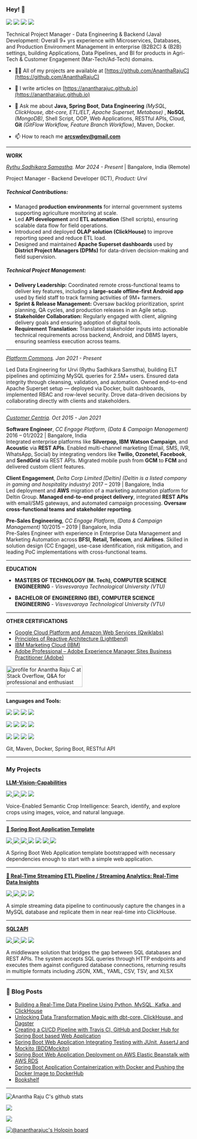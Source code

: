 ### Hey! 👋

[![](https://img.shields.io/badge/LinkedIn-0077B5?style=for-the-badge&logo=linkedin&logoColor=white)](https://in.linkedin.com/in/anantharajuc)
[![](https://img.shields.io/badge/Twitter-1DA1F2?style=for-the-badge&logo=twitter&logoColor=white)](https://twitter.com/anantharajuc)
[![](https://img.shields.io/badge/Medium-12100E?style=for-the-badge&logo=medium&logoColor=white)](https://medium.com/@anantharajuc)
[![](https://img.shields.io/badge/dev.to-0A0A0A?style=for-the-badge&logo=dev.to&logoColor=white)](https://dev.to/anantharajuc)

Technical Project Manager - Data Engineering & Backend (Java) Development: Overall 9+ yrs experience with Microservices, Databases, and Production Environment Management in enterprise (B2B2C) & (B2B) settings, building Applications, Data Pipelines, and BI for products in Agri-Tech & Customer Engagement (Mar-Tech/Ad-Tech) domains.


- 👨‍💻 All of my projects are available at [https://github.com/AnanthaRajuC](https://github.com/AnanthaRajuC)

- 📝 I write articles on [https://anantharajuc.github.io](https://anantharajuc.github.io)

- 💬 Ask me about **Java, Spring Boot**, **Data Engineering** *(MySQL, ClickHouse, dbt-core, ETL/ELT, Apache Superset, Metabase)* , **NoSQL** *(MongoDB)*, Shell Script, OOP, Web Applications, RESTful APIs, Cloud, **Git** *(GitFlow Workflow, Feature Branch Workflow)*, Maven, Docker.

- 📫 How to reach me **arcswdev@gmail.com**

---

**WORK**

_[Rythu Sadhikara Samastha](https://apcnf.in/). Mar 2024 - Present_ | Bangalore, India (Remote)  

Project Manager - Backend Developer (ICT), *Product: Urvi*  

##### Technical Contributions:
- Managed **production environments** for internal government systems supporting agriculture monitoring at scale.  
- Led **API development** and **ETL automation** (Shell scripts), ensuring scalable data flow for field operations.  
- Introduced and deployed **OLAP solution (ClickHouse)** to improve reporting speed and reduce ETL load.  
- Designed and maintained **Apache Superset dashboards** used by **District Project Managers (DPMs)** for data-driven decision-making and field supervision.  

##### Technical Project Management:
- **Delivery Leadership:** Coordinated remote cross-functional teams to deliver key features, including a **large-scale offline-first Android app** used by field staff to track farming activities of 9M+ farmers.  
- **Sprint & Release Management:** Oversaw backlog prioritization, sprint planning, QA cycles, and production releases in an Agile setup.  
- **Stakeholder Collaboration:** Regularly engaged with client, aligning delivery goals and ensuring adoption of digital tools.  
- **Requirement Translation:** Translated stakeholder inputs into actionable technical requirements across backend, Android, and DBMS layers, ensuring seamless execution across teams.

---

_[Platform Commons](https://platformcommons.org/). Jan 2021 - Present_

Led Data Engineering for Urvi (Rythu Sadhikara Samstha), building ELT pipelines and optimizing MySQL queries for 2.5M+ users. Ensured data integrity through cleansing, validation, and automation. Owned end-to-end Apache Superset setup — deployed via Docker, built dashboards, implemented RBAC and row-level security. Drove data-driven decisions by collaborating directly with clients and stakeholders.

---

_[Customer Centria](https://www.customercentria.com/). Oct 2015 - Jan 2021_

**Software Engineer**,  *CC Engage Platform, (Data & Campaign Management)*  2016 – 01/2022 | Bangalore, India  
Integrated enterprise platforms like **Silverpop, IBM Watson Campaign**, and **Acoustic** via **REST APIs**. Enabled multi-channel marketing (Email, SMS, IVR, WhatsApp, Social) by integrating vendors like **Twilio, Ozonetel, Facebook**, and **SendGrid** via REST APIs. Migrated mobile push from **GCM** to **FCM** and delivered custom client features.

**Client Engagement**,  *Delta Corp Limited [Deltin]*  *(Deltin is a listed company in gaming and hospitality industry)*  2017 – 2019 | Bangalore, India  
Led deployment and **AWS** migration of a marketing automation platform for Deltin Group. **Managed end-to-end project delivery**, integrated **REST APIs** with email/SMS gateways, and automated campaign processing. **Oversaw cross-functional teams and stakeholder reporting**.

**Pre-Sales Engineering**,  *CC Engage Platform, (Data & Campaign Management)*  10/2015 – 2019 | Bangalore, India  
Pre-Sales Engineer with experience in Enterprise Data Management and Marketing Automation across **BFSI, Retail, Telecom**, and **Airlines**. Skilled in solution design (CC Engage), use-case identification, risk mitigation, and leading PoC implementations with cross-functional teams.

---

**EDUCATION**

* **MASTERS OF TECHNOLOGY (M. Tech), COMPUTER SCIENCE ENGINEERING** - *Visvesvaraya Technological University (VTU)*

* **BACHELOR OF ENGINEERING (BE), COMPUTER SCIENCE ENGINEERING** - *Visvesvaraya Technological University (VTU)*

---

**OTHER CERTIFICATIONS**

* [Google Cloud Platform and Amazon Web Services (Qwiklabs)](https://google.qwiklabs.com/public_profiles/f39c6d6d-a4e3-4160-abe4-a625b1be976f)
* [Principles of Reactive Architecture (Lightbend)](https://www.youracclaim.com/badges/142c45b1-ab3b-42a3-b13d-05c37c44b9a1g)
* [IBM Marketing Cloud (IBM)](https://www.youracclaim.com/users/anantha-raju-c/badges)
* [Adobe Professional – Adobe Experience Manager Sites Business Practitioner (Adobe)](https://www.youracclaim.com/badges/576ecfb6-3061-43d0-b56a-eae866413aac)

<a href="https://stackoverflow.com/users/3711562/anantha-raju-c"><img src="https://stackoverflow.com/users/flair/3711562.png" width="208" height="58" alt="profile for Anantha Raju C at Stack Overflow, Q&amp;A for professional and enthusiast programmers" title="profile for Anantha Raju C at Stack Overflow, Q&amp;A for professional and enthusiast programmers"></a>

---

**Languages and Tools:**  

<p align="left">
<img src="https://img.shields.io/badge/Amazon_AWS-232F3E?style=for-the-badge&logo=amazon-aws&logoColor=white" />
<img src="https://img.shields.io/badge/Google_Cloud-4285F4?style=for-the-badge&logo=google-cloud&logoColor=white" />
<img src="https://img.shields.io/badge/Ubuntu-E95420?style=for-the-badge&logo=ubuntu&logoColor=white" />	
<img src="https://img.shields.io/badge/Windows-0078D6?style=for-the-badge&logo=windows&logoColor=white" />
</p>

<p align="left">
<img src="https://img.shields.io/badge/Java-ED8B00?style=for-the-badge&logo=java&logoColor=white" />	
<img src="https://img.shields.io/badge/Spring-6DB33F?style=for-the-badge&logo=spring&logoColor=white" />	
<img src="https://img.shields.io/badge/MySQL-00000F?style=for-the-badge&logo=mysql&logoColor=white" />
<img src="https://img.shields.io/badge/MongoDB-4EA94B?style=for-the-badge&logo=mongodb&logoColor=white" />	
</p>

<p align="left">
<img src="https://img.shields.io/badge/HTML-239120?style=for-the-badge&logo=html5&logoColor=white" />
<img src="https://img.shields.io/badge/CSS-239120?style=for-the-badge&logo=css3&logoColor=white" />	
<img src="https://img.shields.io/badge/Bootstrap-563D7C?style=for-the-badge&logo=bootstrap&logoColor=white" />
<img src="https://img.shields.io/badge/Markdown-000000?style=for-the-badge&logo=markdown&logoColor=white" />	
</p>

<p align="left">
  <a>Git, Maven, Docker, Spring Boot, RESTful API</a>
</p>

---

### My Projects

<p>
  <strong>
    <a href="https://github.com/AnanthaRajuC/LLM-Vision-Capabilities">LLM-Vision-Capabilities</a>
  </strong>
</p>

<p>
  <a href="https://github.com/AnanthaRajuC/LLM-Vision-Capabilities/network/members" rel="nofollow">
    <img src="https://img.shields.io/github/forks/AnanthaRajuC/LLM-Vision-Capabilities" style="max-width:100%;">
  </a> 
  <a href="https://github.com/AnanthaRajuC/LLM-Vision-Capabilities/stargazers" rel="nofollow">
    <img src="https://img.shields.io/github/stars/AnanthaRajuC/LLM-Vision-Capabilities" style="max-width:100%;">
  </a> 
 </a>
     <a alt="GitHub last commit">
     <img src="https://img.shields.io/github/last-commit/AnanthaRajuC/LLM-Vision-Capabilities" />
 </a>
 </a>
     <a alt="Average time to resolve an issue">
     <img src="http://isitmaintained.com/badge/resolution/AnanthaRajuC/LLM-Vision-Capabilities.svg" />
 </a>
</p>
<p>Voice-Enabled Semantic Crop Intelligence: Search, identify, and explore crops using images, voice, and natural language.
</p>

---

<p>
  <strong>
    <a href="https://github.com/Spring-Boot-Framework/Spring-Boot-Application-Template">🍃 Spring Boot Application Template</a>
  </strong>
</p>

<p>
  <a href="https://github.com/Spring-Boot-Framework/Spring-Boot-Application-Template/network/members" rel="nofollow">
    <img src="https://img.shields.io/github/forks/Spring-Boot-Framework/Spring-Boot-Application-Template" style="max-width:100%;">
  </a> 
  <a href="https://github.com/Spring-Boot-Framework/Spring-Boot-Application-Template/stargazers" rel="nofollow">
    <img src="https://img.shields.io/github/stars/Spring-Boot-Framework/Spring-Boot-Application-Template" style="max-width:100%;">
  </a> 
  <a href="https://travis-ci.org/Spring-Boot-Framework/Spring-Boot-Application-Template" rel="nofollow">
    <img src="https://travis-ci.org/AnanthaRajuC/Spring-Boot-Application-Template.svg?branch=master" style="max-width:100%;">
  </a> 
 </a>
     <a alt="GitHub last commit">
     <img src="https://img.shields.io/github/last-commit/anantharajuc/Spring-Boot-Application-Template" />
 </a>
 </a>
     <a alt="Average time to resolve an issue">
     <img src="http://isitmaintained.com/badge/resolution/Spring-Boot-Framework/Spring-Boot-Application-Template.svg" />
 </a>
  <a href="https://sonarcloud.io/dashboard?id=Spring-Boot-Framework_Spring-Boot-Application-Template" rel="nofollow">
    <img src="https://sonarcloud.io/api/project_badges/measure?project=Spring-Boot-Framework_Spring-Boot-Application-Template&metric=alert_status" style="max-width:100%;">
  </a> 
   <a href="https://app.getpostman.com/run-collection/90dd899ee438f2b960dc" rel="nofollow">
    <img src="https://run.pstmn.io/button.svg" style="max-width:100%;">
  </a> 
</p>
<p>A Spring Boot Web Application template bootstrapped with necessary dependencies enough to start with a simple web application.</p>

---

<p>
  <strong>
    <a href="https://github.com/AnanthaRajuC/Streaming-ETL-Pipeline-for-Realtime-Analytics">🍃 Real-Time Streaming ETL Pipeline / Streaming Analytics: Real-Time Data Insights</a>
  </strong>
</p>

<p>
  <a href="https://github.com/AnanthaRajuC/Streaming-ETL-Pipeline-for-Realtime-Analytics/network/members" rel="nofollow">
    <img src="https://img.shields.io/github/forks/AnanthaRajuC/Streaming-ETL-Pipeline-for-Realtime-Analytics" style="max-width:100%;">
  </a> 
  <a href="https://github.com/AnanthaRajuC/Streaming-ETL-Pipeline-for-Realtime-Analytics/stargazers" rel="nofollow">
    <img src="https://img.shields.io/github/stars/AnanthaRajuC/Streaming-ETL-Pipeline-for-Realtime-Analytics" style="max-width:100%;">
  </a> 
 </a>
     <a alt="GitHub last commit">
     <img src="https://img.shields.io/github/last-commit/AnanthaRajuC/Streaming-ETL-Pipeline-for-Realtime-Analytics" />
 </a>
 </a>
     <a alt="Average time to resolve an issue">
     <img src="http://isitmaintained.com/badge/resolution/AnanthaRajuC/Streaming-ETL-Pipeline-for-Realtime-Analytics.svg" />
 </a>
</p>
<p>A simple streaming data pipeline to continuously capture the changes in a MySQL database and replicate them in near real-time into ClickHouse.</p>

---

<p>
  <strong>
    <a href="https://github.com/AnanthaRajuC/SQL2API">SQL2API</a>
  </strong>
</p>

<p>
  <a href="https://github.com/AnanthaRajuC/SQL2API/network/members" rel="nofollow">
    <img src="https://img.shields.io/github/forks/AnanthaRajuC/SQL2API" style="max-width:100%;">
  </a> 
  <a href="https://github.com/AnanthaRajuC/SQL2API/stargazers" rel="nofollow">
    <img src="https://img.shields.io/github/stars/AnanthaRajuC/SQL2API" style="max-width:100%;">
  </a> 
 </a>
     <a alt="GitHub last commit">
     <img src="https://img.shields.io/github/last-commit/AnanthaRajuC/SQL2API" />
 </a>
 </a>
     <a alt="Average time to resolve an issue">
     <img src="http://isitmaintained.com/badge/resolution/AnanthaRajuC/SQL2API.svg" />
 </a>
</p>
<p>A middleware solution that bridges the gap between SQL databases and REST APIs. The system accepts SQL queries through HTTP endpoints and executes them against configured database connections, returning results in multiple formats including JSON, XML, YAML, CSV, TSV, and XLSX</p>

---

### 📕 Blog Posts

<!-- BLOG-POST-LIST:START -->
- [Building a Real-Time Data Pipeline Using Python, MySQL, Kafka, and ClickHouse](https://anantharajuc.github.io/building-a-real-time-data-pipeline-using-python-mysql-kafka-and-clickhouse/index.html)
- [Unlocking Data Transformation Magic with dbt-core, ClickHouse, and Dagster](https://anantharajuc.github.io/dbt-core/index.html)
- [Creating a CI/CD Pipeline with Travis CI, GitHub and Docker Hub for Spring Boot based Web Application](https://anantharajuc.github.io/creating-a-ci-cd-pipeline-with-travis-ci-github-and-docker-hub-for-spring-boot-based-web-application/)
- [Spring Boot Web Application Integrating Testing with JUnit, AssertJ and Mockito (BDDMockito)](https://anantharajuc.github.io/spring-boot-web-application-integrating-testing-with-junit-assertj-and-mockito-bddmockito/index.html)
- [Spring Boot Web Application Deployment on AWS Elastic Beanstalk with AWS RDS](https://anantharajuc.github.io/spring-boot-web-application-deployment-on-aws-elastic-beanstalk-with-aws-rds/index.html)
- [Spring Boot Application Containerization with Docker and Pushing the Docker Image to DockerHub](https://anantharajuc.github.io/spring-boot-application-containerization-with-docker-and-pushing-the-docker-image-to-dockerhub/index.html)
- [Bookshelf](https://anantharajuc.github.io/bookshelf/)
<!-- BLOG-POST-LIST:END -->

---

![Anantha Raju C's github stats](https://github-readme-stats.vercel.app/api?username=anantharajuc&theme=vue&show_icons=true&include_all_commits=true&count_private=true)

<p align="left">
  <img width="" height="" src="https://github-readme-streak-stats.herokuapp.com/?user=anantharajuc">
<p/>

<p align="left">
  <img width="" height="" src="https://github-profile-trophy.vercel.app/?username=anantharajuc&theme=flat&no-frame=true&margin-w=30&no-bg=true">
<p/>

[![@anantharajuc's Holopin board](https://holopin.me/anantharajuc)](https://holopin.io/@anantharajuc)

<!--
**AnanthaRajuC/AnanthaRajuC** is a ✨ _special_ ✨ repository because its `README.md` (this file) appears on your GitHub profile.

Here are some ideas to get you started:

- 🔭 I’m currently working on ...
- 🌱 I’m currently learning ...
- 👯 I’m looking to collaborate on ...
- 🤔 I’m looking for help with ...
- 💬 Ask me about ...
- 📫 How to reach me: ...
- 😄 Pronouns: ...
-->
